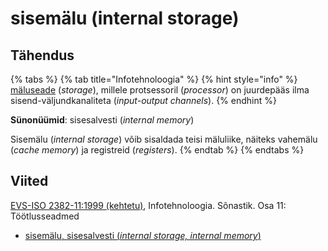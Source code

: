 # sisemälu \(internal storage\)

## Tähendus

{% tabs %}
{% tab title="Infotehnoloogia" %}
{% hint style="info" %}
[mäluseade](maeluseade-storage-device.md) \(_storage_\), millele protsessoril \(_processor_\) on juurdepääs ilma sisend-väljundkanaliteta \(_input-output channels_\).
{% endhint %}

**Sünonüümid**: sisesalvesti \(_internal memory_\)

Sisemälu \(_internal storage_\) võib sisaldada teisi mäluliike, näiteks vahemälu \(_cache memory_\) ja registreid \(_registers_\).
{% endtab %}
{% endtabs %}

## Viited

[EVS-ISO 2382-11:1999 \(kehtetu\)](https://www.evs.ee/et/evs-iso-2382-11-1999), Infotehnoloogia. Sõnastik. Osa 11: Töötlusseadmed

* [sisemälu, sisesalvesti \(_internal storage, internal memory_\)](https://www.eki.ee/dict/its/index.cgi?Q=D1CF66F9-6C03-1014-88DC-FC5F0DBED45A&F=GUID&C01=1&C02=0&C10=1)



